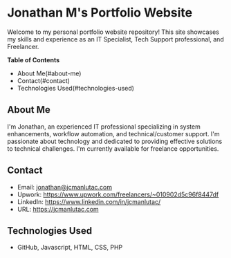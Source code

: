 # Jonathan M's Portfolio Website
Welcome to my personal portfolio website repository! This site showcases my skills and experience as an IT Specialist, Tech Support professional, and Freelancer.

**Table of Contents**
- About Me(#about-me)
- Contact(#contact)
- Technologies Used(#technologies-used)

## About Me
I'm Jonathan, an experienced IT professional specializing in system enhancements, workflow automation, and technical/customer support. I'm passionate about technology and dedicated to providing effective solutions to technical challenges.  I'm currently available for freelance opportunities.

## Contact
- Email: jonathan@jcmanlutac.com
- Upwork: https://www.upwork.com/freelancers/~010902d5c96f8447df
- LinkedIn: https://www.linkedin.com/in/jcmanlutac/
- URL: https://jcmanlutac.com

## Technologies Used
- GitHub, Javascript, HTML, CSS, PHP